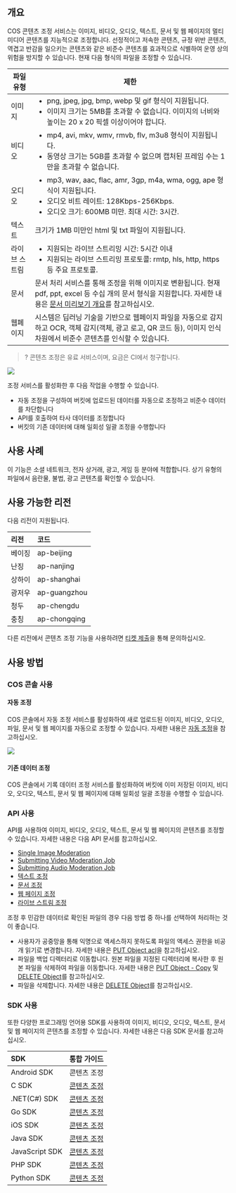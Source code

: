 ## 개요

COS 콘텐츠 조정 서비스는 이미지, 비디오, 오디오, 텍스트, 문서 및 웹 페이지의 멀티미디어 콘텐츠를 지능적으로 조정합니다. 선정적이고 저속한 콘텐츠, 규정 위반 콘텐츠, 역겹고 반감을 일으키는 콘텐츠와 같은 비준수 콘텐츠를 효과적으로 식별하여 운영 상의 위험을 방지할 수 있습니다. 현재 다음 형식의 파일을 조정할 수 있습니다.

| 파일 유형 | 제한                                                     |
| -------- | ------------------------------------------------------------ |
| 이미지     | <ul  style="margin: 0;"><li>png, jpeg, jpg, bmp, webp 및 gif 형식이 지원됩니다. </li><li>이미지 크기는 5MB를 초과할 수 없습니다. 이미지의 너비와 높이는 20 x 20 픽셀 이상이어야 합니다. </li></ul> |
| 비디오     | <ul  style="margin: 0;"><li>mp4, avi, mkv, wmv, rmvb, flv, m3u8 형식이 지원됩니다. </li><li>동영상 크기는 5GB를 초과할 수 없으며 캡처된 프레임 수는 1만을 초과할 수 없습니다.</li></ul> |
| 오디오     | <ul  style="margin: 0;"><li>mp3, wav, aac, flac, amr, 3gp, m4a, wma, ogg, ape 형식이 지원됩니다. </li><li>오디오 비트 레이트: 128Kbps-256Kbps. <li>오디오 크기: 600MB 미만. 최대 시간: 3시간.</li></ul> |
| 텍스트     | 크기가 1MB 미만인 html 및 txt 파일이 지원됩니다. |
| 라이브 스트림     | <ul  style="margin: 0;"><li>지원되는 라이브 스트리밍 시간: 5시간 이내</li><li>지원되는 라이브 스트리밍 프로토콜: rmtp, hls, http, https 등 주요 프로토콜.</li></ul>     |
| 문서     | 문서 처리 서비스를 통해 조정을 위해 이미지로 변환됩니다. 현재 pdf, ppt, excel 등 수십 개의 문서 형식을 지원합니다. 자세한 내용은 [문서 미리보기 개요](https://intl.cloud.tencent.com/document/product/436/49159)를 참고하십시오. |
| 웹페이지     | 시스템은 딥러닝 기술을 기반으로 웹페이지 파일을 자동으로 감지하고 OCR, 객체 감지(객체, 광고 로고, QR 코드 등), 이미지 인식 차원에서 비준수 콘텐츠를 인식할 수 있습니다. |


>? 콘텐츠 조정은 유료 서비스이며, 요금은 CI에서 청구합니다.
>

![](https://staticintl.cloudcachetci.com/yehe/backend-news/Exni357_PRELIM__%E5%AF%B9%E8%B1%A1%E5%AD%98%E5%82%A8_%E4%BA%A7%E5%93%81%E7%9B%AE%E5%BD%95_%E4%B8%AD%E8%AF%91%E8%8B%B1_EN-US.png)

조정 서비스를 활성화한 후 다음 작업을 수행할 수 있습니다.

- 자동 조정을 구성하여 버킷에 업로드된 데이터를 자동으로 조정하고 비준수 데이터를 차단합니다
- API를 호출하여 타사 데이터를 조정합니다
- 버킷의 기존 데이터에 대해 일회성 일괄 조정을 수행합니다

## 사용 사례

이 기능은 소셜 네트워크, 전자 상거래, 광고, 게임 등 분야에 적합합니다. 상기 유형의 파일에서 음란물, 불법, 광고 콘텐츠를 확인할 수 있습니다.

## 사용 가능한 리전

다음 리전이 지원됩니다.

| 리전 | 코드     |
| :--- | :----------- |
| 베이징 | ap-beijing   |
| 난징 | ap-nanjing   |
| 상하이 | ap-shanghai  |
| 광저우 | ap-guangzhou |
| 청두 | ap-chengdu   |
| 충칭 | ap-chongqing |

다른 리전에서 콘텐츠 조정 기능을 사용하려면 [티켓 제출](https://console.cloud.tencent.com/workorder/category)을 통해 문의하십시오.

## 사용 방법

### COS 콘솔 사용

#### 자동 조정

COS 콘솔에서 자동 조정 서비스를 활성화하여 새로 업로드된 이미지, 비디오, 오디오, 파일, 문서 및 웹 페이지를 자동으로 조정할 수 있습니다. 자세한 내용은 [자동 조정](https://cloud.tencent.com/document/product/436/47247)을 참고하십시오.

![](https://staticintl.cloudcachetci.com/yehe/backend-news/3YaP402_PRELIM__%E6%95%B0%E6%8D%AE%E4%B8%87%E8%B1%A1_%E4%BA%A7%E5%93%81%E7%9B%AE%E5%BD%95_%E4%B8%AD%E8%AF%91%E8%8B%B1_EN-US-1.png)


#### 기존 데이터 조정

COS 콘솔에서 기록 데이터 조정 서비스를 활성화하여 버킷에 이미 저장된 이미지, 비디오, 오디오, 텍스트, 문서 및 웹 페이지에 대해 일회성 일괄 조정을 수행할 수 있습니다.

### API 사용

API를 사용하여 이미지, 비디오, 오디오, 텍스트, 문서 및 웹 페이지의 콘텐츠를 조정할 수 있습니다. 자세한 내용은 다음 API 문서를 참고하십시오.

- [Single Image Moderation](https://intl.cloud.tencent.com/document/product/436/48537) 
- [Submitting Video Moderation Job](https://intl.cloud.tencent.com/document/product/436/48249) 
- [Submitting Audio Moderation Job](https://intl.cloud.tencent.com/document/product/436/48262)
- [텍스트 조정](https://cloud.tencent.com/document/product/436/56287)
- [문서 조정](https://cloud.tencent.com/document/product/436/59378)
- [웹 페이지 조정](https://cloud.tencent.com/document/product/436/63957)
- [라이브 스트림 조정](https://cloud.tencent.com/document/product/436/76259)

조정 후 민감한 데이터로 확인된 파일의 경우 다음 방법 중 하나를 선택하여 처리하는 것이 좋습니다.
- 사용자가 공중망을 통해 익명으로 액세스하지 못하도록 파일의 액세스 권한을 비공개 읽기로 변경합니다. 자세한 내용은 [PUT Object acl](https://intl.cloud.tencent.com/document/product/436/7748)을 참고하십시오.
- 파일을 백업 디렉터리로 이동합니다. 원본 파일을 지정된 디렉터리에 복사한 후 원본 파일을 삭제하여 파일을 이동합니다. 자세한 내용은 [PUT Object - Copy](https://intl.cloud.tencent.com/document/product/436/10881) 및 [DELETE Object](https://intl.cloud.tencent.com/document/product/436/7743)를 참고하십시오.
- 파일을 삭제합니다. 자세한 내용은 [DELETE Object](https://intl.cloud.tencent.com/document/product/436/7743)를 참고하십시오.

### SDK 사용

또한 다양한 프로그래밍 언어용 SDK를 사용하여 이미지, 비디오, 오디오, 텍스트, 문서 및 웹 페이지의 콘텐츠를 조정할 수 있습니다. 자세한 내용은 다음 SDK 문서를 참고하십시오.

| SDK            | 통합 가이드                                                     |
| :------------- | :----------------------------------------------------------- |
| Android SDK    | 콘텐츠 조정 |
| C SDK          | [콘텐츠 조정](https://cloud.tencent.com/document/product/436/62019) |
| .NET(C#) SDK   | [콘텐츠 조정](https://cloud.tencent.com/document/product/436/55328) |
| Go SDK         | [콘텐츠 조정](https://cloud.tencent.com/document/product/436/55368) |
| iOS SDK        | [콘텐츠 조정](https://cloud.tencent.com/document/product/436/55359) |
| Java SDK       | [콘텐츠 조정](https://cloud.tencent.com/document/product/436/55380) |
| JavaScript SDK | [콘텐츠 조정](https://cloud.tencent.com/document/product/436/74611) |
| PHP SDK        | [콘텐츠 조정](https://cloud.tencent.com/document/product/436/61619) |
| Python SDK     | [콘텐츠 조정](https://cloud.tencent.com/document/product/436/55929) |
